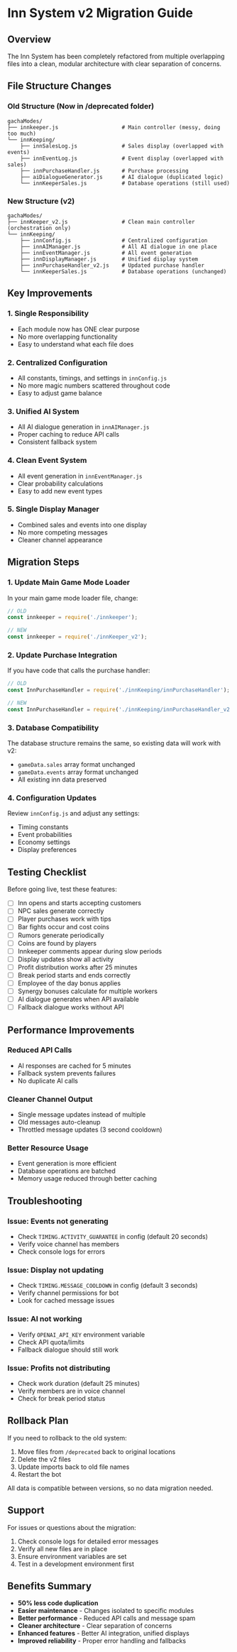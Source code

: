 # Inn System v2 Migration Guide

## Overview
The Inn System has been completely refactored from multiple overlapping files into a clean, modular architecture with clear separation of concerns.

## File Structure Changes

### Old Structure (Now in /deprecated folder)
```
gachaModes/
├── innkeeper.js                    # Main controller (messy, doing too much)
└── innKeeping/
    ├── innSalesLog.js              # Sales display (overlapped with events)
    ├── innEventLog.js              # Event display (overlapped with sales)
    ├── innPurchaseHandler.js       # Purchase processing
    ├── aiDialogueGenerator.js      # AI dialogue (duplicated logic)
    └── innKeeperSales.js           # Database operations (still used)
```

### New Structure (v2)
```
gachaModes/
├── innKeeper_v2.js                 # Clean main controller (orchestration only)
└── innKeeping/
    ├── innConfig.js                # Centralized configuration
    ├── innAIManager.js             # All AI dialogue in one place
    ├── innEventManager.js          # All event generation
    ├── innDisplayManager.js        # Unified display system
    ├── innPurchaseHandler_v2.js    # Updated purchase handler
    └── innKeeperSales.js           # Database operations (unchanged)
```

## Key Improvements

### 1. **Single Responsibility**
- Each module now has ONE clear purpose
- No more overlapping functionality
- Easy to understand what each file does

### 2. **Centralized Configuration**
- All constants, timings, and settings in `innConfig.js`
- No more magic numbers scattered throughout code
- Easy to adjust game balance

### 3. **Unified AI System**
- All AI dialogue generation in `innAIManager.js`
- Proper caching to reduce API calls
- Consistent fallback system

### 4. **Clean Event System**
- All event generation in `innEventManager.js`
- Clear probability calculations
- Easy to add new event types

### 5. **Single Display Manager**
- Combined sales and events into one display
- No more competing messages
- Cleaner channel appearance

## Migration Steps

### 1. Update Main Game Mode Loader
In your main game mode loader file, change:
```javascript
// OLD
const innkeeper = require('./innkeeper');

// NEW
const innkeeper = require('./innKeeper_v2');
```

### 2. Update Purchase Integration
If you have code that calls the purchase handler:
```javascript
// OLD
const InnPurchaseHandler = require('./innKeeping/innPurchaseHandler');

// NEW
const InnPurchaseHandler = require('./innKeeping/innPurchaseHandler_v2');
```

### 3. Database Compatibility
The database structure remains the same, so existing data will work with v2:
- `gameData.sales` array format unchanged
- `gameData.events` array format unchanged
- All existing inn data preserved

### 4. Configuration Updates
Review `innConfig.js` and adjust any settings:
- Timing constants
- Event probabilities
- Economy settings
- Display preferences

## Testing Checklist

Before going live, test these features:

- [ ] Inn opens and starts accepting customers
- [ ] NPC sales generate correctly
- [ ] Player purchases work with tips
- [ ] Bar fights occur and cost coins
- [ ] Rumors generate periodically
- [ ] Coins are found by players
- [ ] Innkeeper comments appear during slow periods
- [ ] Display updates show all activity
- [ ] Profit distribution works after 25 minutes
- [ ] Break period starts and ends correctly
- [ ] Employee of the day bonus applies
- [ ] Synergy bonuses calculate for multiple workers
- [ ] AI dialogue generates when API available
- [ ] Fallback dialogue works without API

## Performance Improvements

### Reduced API Calls
- AI responses are cached for 5 minutes
- Fallback system prevents failures
- No duplicate AI calls

### Cleaner Channel Output
- Single message updates instead of multiple
- Old messages auto-cleanup
- Throttled message updates (3 second cooldown)

### Better Resource Usage
- Event generation is more efficient
- Database operations are batched
- Memory usage reduced through better caching

## Troubleshooting

### Issue: Events not generating
- Check `TIMING.ACTIVITY_GUARANTEE` in config (default 20 seconds)
- Verify voice channel has members
- Check console logs for errors

### Issue: Display not updating
- Check `TIMING.MESSAGE_COOLDOWN` in config (default 3 seconds)
- Verify channel permissions for bot
- Look for cached message issues

### Issue: AI not working
- Verify `OPENAI_API_KEY` environment variable
- Check API quota/limits
- Fallback dialogue should still work

### Issue: Profits not distributing
- Check work duration (default 25 minutes)
- Verify members are in voice channel
- Check for break period status

## Rollback Plan

If you need to rollback to the old system:

1. Move files from `/deprecated` back to original locations
2. Delete the v2 files
3. Update imports back to old file names
4. Restart the bot

All data is compatible between versions, so no data migration needed.

## Support

For issues or questions about the migration:
1. Check console logs for detailed error messages
2. Verify all new files are in place
3. Ensure environment variables are set
4. Test in a development environment first

## Benefits Summary

- **50% less code duplication**
- **Easier maintenance** - Changes isolated to specific modules
- **Better performance** - Reduced API calls and message spam
- **Cleaner architecture** - Clear separation of concerns
- **Enhanced features** - Better AI integration, unified displays
- **Improved reliability** - Proper error handling and fallbacks
